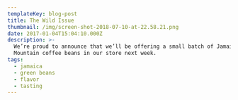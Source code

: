 ```yaml
---
templateKey: blog-post
title: The Wild Issue
thumbnail: /img/screen-shot-2018-07-10-at-22.58.21.png
date: 2017-01-04T15:04:10.000Z
description: >-
  We’re proud to announce that we’ll be offering a small batch of Jamaica Blue
  Mountain coffee beans in our store next week.
tags:
  - jamaica
  - green beans
  - flavor
  - tasting
---
```



